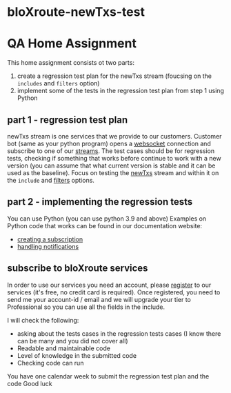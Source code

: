 # bloXroute-newTxs-test
# QA Home Assignment

This home assignment consists ot two parts:
1. create a regression test plan for the newTxs stream (foucsing on the `includes` and `filters` option)
2. implement some of the tests in the regression test plan from step 1 using Python

## part 1 - regression test plan
newTxs stream is one services that we provide to our customers. Customer bot (same as your python program) opens a [websocket] connection and subscribe to one of our [streams].
The test cases should be for regression tests, checking if something that works before continue to work with a new version (you can assume that what current version is stable and it can be used as the baseline). Focus on testing the [newTxs] stream and within it on the `include` and [filters] options.

## part 2 - implementing the regression tests
You can use Python (you can use python 3.9 and above)
Examples on Python code that works can be found in our documentation website:
* [creating a subscription]
* [handling notifications]

## subscribe to bloXroute services
In order to use our services you need an account, please [register] to our services (it's free, no credit card is required).
Once registered, you need to send me your account-id / email and we will upgrade your tier to Professional so you can use all the fields in the include.

I will check the following:
* asking about the tests cases in the regression tests cases (I know there can be many and you did not cover all)
* Readable and maintainable code
* Level of knowledge in the submitted code
* Checking code can run
 
You have one calendar week to submit the regression test plan and the code
Good luck

[websocket]: https://en.wikipedia.org/wiki/WebSocket
[streams]: https://docs.bloxroute.com/streams/working-with-streams
[newTxs]: https://docs.bloxroute.com/streams/newtxs-and-pendingtxs
[filters]: https://docs.bloxroute.com/streams/newtxs-and-pendingtxs/filter
[creating a subscription]: https://docs.bloxroute.com/streams/working-with-streams/creating-a-subscription
[handling notifications]: https://docs.bloxroute.com/streams/working-with-streams/handling-the-notification
[register]: https://portal.bloxroute.com
